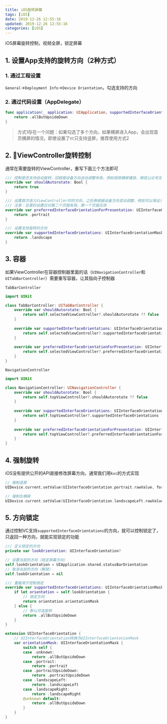 ```yaml
---
title: iOS旋转屏幕
tags: [iOS]
date: 2019-12-26 12:55:16
updated: 2019-12-26 12:55:16
categories: [iOS]
---
```


iOS屏幕旋转控制，视频全屏，锁定屏幕

<!-- more -->

## 1. 设置App支持的旋转方向（2种方式）
### 1. 通过工程设置

`General`->`Deployment Info`->`Device Orientation`，勾选支持的方向

### 2. 通过代码设置（AppDelegate）

```swift
func application(_ application: UIApplication, supportedInterfaceOrientationsFor window: UIWindow?) -> UIInterfaceOrientationMask {
    return .allButUpsideDown
}
```

> 方式1存在一个问题：如果勾选了多个方向，如果横屏进入App，会出现首页横屏的情况，即使设置了`VC`只支持竖屏，推荐使用方式2

## 2. ViewController旋转控制
通常在需要旋转的ViewController，重写下面三个方法即可
```swift
/// 控制是否支持自动旋转，回根据设备方向自动调整布局，例如视频横屏播放，微信公众号文章横屏阅读等
override var shouldAutorotate: Bool {    
    return true
}

/// 设置首次进入ViewController时的方向，之后再根据设备方向变动调整，例如可以保证无论设备是否横屏，首次进入一个ViewController的时候为竖屏
/// 注意：这里的设置仅对第二个页面有效，第一个页面无效
override var preferredInterfaceOrientationForPresentation: UIInterfaceOrientation {
    return .portrait
}

/// 设置支持旋转的方向
override var supportedInterfaceOrientations: UIInterfaceOrientationMask {
    return .landscape
}
```

## 3. 容器
如果ViewController在容器控制器里面的话（`UINavigationController`和`UITabBarController`）需要重写容器，让其指向子控制器

`TabBarController`
```swift
import UIKit

class TabBarController: UITabBarController {
    override var shouldAutorotate: Bool {
        return self.selectedViewController?.shouldAutorotate ?? false
    }
    
    override var supportedInterfaceOrientations: UIInterfaceOrientationMask {
        return self.selectedViewController?.supportedInterfaceOrientations ?? UIInterfaceOrientationMask.portrait
    }
    
    override var preferredInterfaceOrientationForPresentation: UIInterfaceOrientation {
        return self.selectedViewController?.preferredInterfaceOrientationForPresentation ?? .portrait
    }
}
```

`NavigationController`
```swift
import UIKit

class NavigationController: UINavigationController {
    override var shouldAutorotate: Bool {
        return self.topViewController?.shouldAutorotate ?? false
    }
    
    override var supportedInterfaceOrientations: UIInterfaceOrientationMask {
        return self.topViewController?.supportedInterfaceOrientations ?? UIInterfaceOrientationMask.portrait
    }
    
    override var preferredInterfaceOrientationForPresentation: UIInterfaceOrientation {
        return self.topViewController?.preferredInterfaceOrientationForPresentation ?? .portrait
    }
}
```

## 4. 强制旋转
iOS没有提供公开的API直接修改屏幕方向，通常我们用`kvc`的方式实现
```swift
// 强制竖屏
UIDevice.current.setValue(UIInterfaceOrientation.portrait.rawValue, forKey: "orientation")

// 强制左横屏
UIDevice.current.setValue(UIInterfaceOrientation.landscapeLeft.rawValue, forKey: "orientation")
```

## 5. 方向锁定
通过控制VC支持`supportedInterfaceOrientations`的方向，就可以控制锁定了，只返回一种方向，就能实现锁定的功能

```swift
/// 定义锁定的方向
private var lookOrientation: UIInterfaceOrientation?

// 设置当前的方向（锁定屏幕方向）
self.lookOrientation = UIApplication.shared.statusBarOrientation
// 取消当前的方向（解锁）
self.lookOrientation = nil

/// 重载用于控制锁定
override var supportedInterfaceOrientations: UIInterfaceOrientationMask {
    if let orientation = self.lookOrientation {
        // 锁定方向
        return orientation.orientationMask
    } else {
        // 默认可选旋转
        return .allButUpsideDown
    }
}

extension UIInterfaceOrientation {
    // UIInterfaceOrientation转换为UIInterfaceOrientationMask
    var orientationMask: UIInterfaceOrientationMask {
        switch self {
        case .unknown:
            return .allButUpsideDown
        case .portrait:
            return .portrait
        case .portraitUpsideDown:
            return .portraitUpsideDown
        case .landscapeLeft:
            return .landscapeLeft
        case .landscapeRight:
            return .landscapeRight
        @unknown default:
            return .allButUpsideDown
        }
    }
}
```

